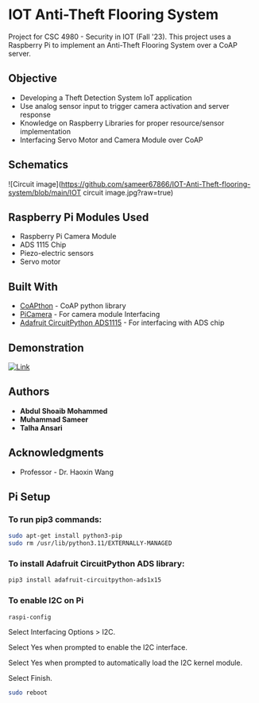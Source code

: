 # IOT Anti-Theft Flooring System 

Project for CSC 4980 - Security in IOT (Fall '23). This project uses a Raspberry Pi to implement an Anti-Theft Flooring System over a CoAP server.

## Objective

- Developing a Theft Detection System IoT application
- Use analog sensor input to trigger camera activation and server response 
- Knowledge on Raspberry Libraries for proper resource/sensor implementation
- Interfacing Servo Motor and Camera Module over CoAP


## Schematics

![Circuit image](https://github.com/sameer67866/IOT-Anti-Theft-flooring-system/blob/main/IOT circuit image.jpg?raw=true)

## Raspberry Pi Modules Used

- Raspberry Pi Camera Module
- ADS 1115 Chip
- Piezo-electric sensors
- Servo motor


## Built With

* [CoAPthon](https://github.com/Tanganelli/CoAPthon) - CoAP python library
* [PiCamera](https://picamera.readthedocs.io/en/release-1.13/) - For camera module Interfacing 
* [Adafruit CircuitPython ADS1115](https://github.com/adafruit/Adafruit_CircuitPython_ADS1x15) - For interfacing with ADS chip

## Demonstration
[![Link](https://i.gyazo.com/b10ca03759024acad1e69eb6c167c56c.png)](https://www.youtube.com/watch?v=uYGOCEKzvzU&feature=youtu.be)

## Authors

* **Abdul Shoaib Mohammed**
* **Muhammad Sameer**
* **Talha Ansari**


## Acknowledgments

* Professor - Dr. Haoxin Wang

## Pi Setup
### To run pip3 commands:
```bash
sudo apt-get install python3-pip
sudo rm /usr/lib/python3.11/EXTERNALLY-MANAGED
```
### To install Adafruit CircuitPython ADS library:
```bash
pip3 install adafruit-circuitpython-ads1x15
```
### To enable I2C on Pi
```bash
raspi-config
```
Select Interfacing Options > I2C.

Select Yes when prompted to enable the I2C interface.

Select Yes when prompted to automatically load the I2C kernel module.

Select Finish.
```bash
sudo reboot
```
